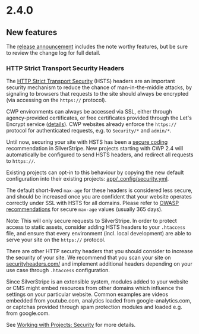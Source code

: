 # 2.4.0

## New features

The [release announcement](#) includes the note worthy features, but be sure to review the change log for full detail.

### HTTP Strict Transport Security Headers

The [HTTP Strict Transport Security](https://developer.mozilla.org/en-US/docs/Web/HTTP/Headers/Strict-Transport-Security) (HSTS)
headers are an important security mechanism to reduce the chance of man-in-the-middle
attacks, by signaling to browsers that requests to the site should always
be encrypted (via accessing on the `https://` protocol).

CWP environments can always be accessed
via SSL, either through agency-provided certificates, or free certificates
provided through the Let's Encrypt service ([details](https://www.cwp.govt.nz/working-with-cwp/instance-management/ssl-certificates/)).
CWP websites already enforce the `https://` protocol for authenticated requests,
e.g. to `Security/*` and `admin/*`.

Until now, securing your site with HSTS has been a [secure coding](https://docs.silverstripe.org/en/4/developer_guides/security/secure_coding/)
recommendation in SilverStripe. New projects starting with CWP 2.4 will
automatically be configured to send HSTS headers, and redirect all requests to `https://`.

Existing projects can opt-in to this behaviour by copying
the new default configuration into their existing projects:
[app/_config/security.yml](https://github.com/silverstripe/cwp-installer/blob/master/app/_config/security.yml). 

The default short-lived `max-age` for these headers is considered less secure,
and should be increased once you are confident that your website operates correctly 
under SSL with HSTS for all domains. Please refer to [OWASP recommendations](https://github.com/OWASP/CheatSheetSeries/blob/master/cheatsheets/HTTP_Strict_Transport_Security_Cheat_Sheet.md)
for secure `max-age` values (usually 365 days).

Note: This will only secure requests to SilverStripe.
In order to protect access to static assets,
consider adding HSTS headers to your `.htaccess` file,
and ensure that every environment (incl. local development)
are able to serve your site on the `https://` protocol.

There are other HTTP security headers that you should consider
to increase the security of your site. We recommend that you scan
your site on [securityheaders.com/](https://securityheaders.com/)
and implement additional headers depending on your use case
through `.htaccess` configuration. 

Since SilverStripe is an extensible system, modules added
to your website or CMS might embed resources from other domains
which influence the settings on your particular website.
Common examples are videos embedded from youtube.com,
analytics loaded from google-analytics.com,
or captchas provided through spam protection modules
and loaded e.g. from google.com.

See [Working with Projects: Security](/working_with_projects/security) for more details.